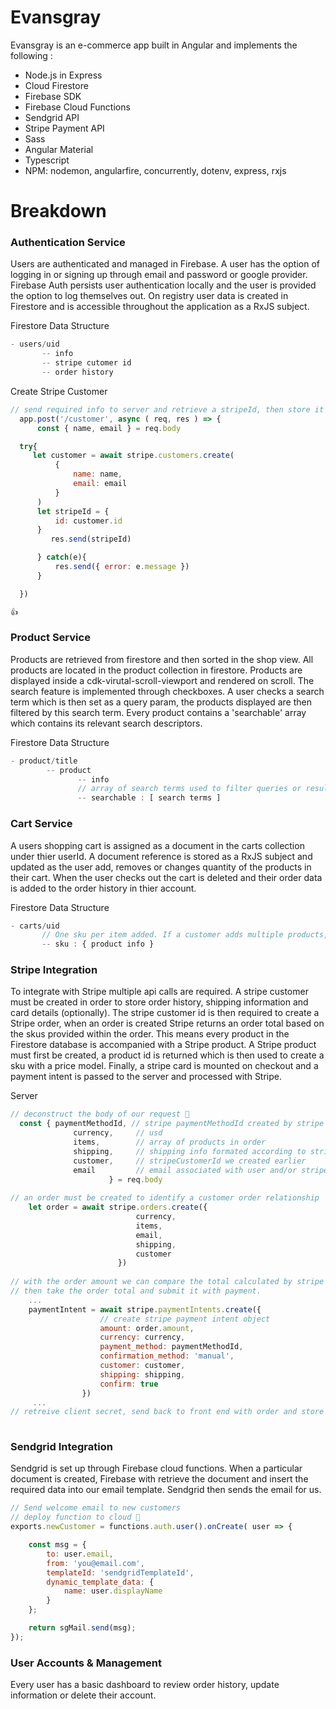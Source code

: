 # Evansgray

Evansgray is an e-commerce app built in Angular and implements the following :
  - Node.js in Express
  - Cloud Firestore 
  - Firebase SDK
  - Firebase Cloud Functions
  - Sendgrid API
  - Stripe Payment API
  - Sass
  - Angular Material
  - Typescript
  - NPM: nodemon, angularfire, concurrently, dotenv, express, rxjs


# Breakdown

### Authentication Service
Users are authenticated and managed in Firebase. A user has the option of logging in or signing up                             through email and password or google provider. Firebase Auth persists user authentication locally and the user is provided     the option to log themselves out. On registry user data is created in Firestore and is accessible throughout the               application as a RxJS subject.   
  
  Firestore Data Structure
  ```js 
 - users/uid
         -- info
         -- stripe cutomer id
         -- order history
```

Create Stripe Customer
```js
// send required info to server and retrieve a stripeId, then store it with customer info.
  app.post('/customer', async ( req, res ) => {
      const { name, email } = req.body

  try{
     let customer = await stripe.customers.create(
          {
              name: name,
              email: email
          }
      )
      let stripeId = {
          id: customer.id
      }
         res.send(stripeId)

      } catch(e){
          res.send({ error: e.message })
      }

  })

👍
```

### Product Service
Products are retrieved from firestore and then sorted in the shop view. All products are located in the product collection in firestore. Products are displayed inside a cdk-virutal-scroll-viewport and rendered on scroll. The search feature is implemented through checkboxes. A user checks a search term which is then set as a query param, the products displayed are then filtered by this search term. Every product contains a 'searchable' array which contains its relevant search descriptors. 

Firestore Data Structure
```js
- product/title
        -- product 
               -- info
               // array of search terms used to filter queries or results
               -- searchable : [ search terms ]
```

### Cart Service
A users shopping cart is assigned as a document in the carts collection under thier userId. A document reference is stored as a RxJS subject and updated as the user add, removes or changes quantity of the products in their cart. When the user checks out the cart is deleted and their order data is added to the order history in thier account.

Firestore Data Structure
```js
- carts/uid 
       // One sku per item added. If a customer adds multiple products, multiple skus will be added.
       -- sku : { product info }
```

### Stripe Integration 
To integrate with Stripe multiple api calls are required. A stripe customer must be created in order to store order history, shipping information and card details (optionally). The stripe customer id is then required to create a Stripe order, when an order is created Stripe returns an order total based on the skus provided within the order. This means every product in the Firestore database is accompanied with a Stripe product. A Stripe product must first be created, a product id is returned which is then used to create a sku with a price model. Finally, a stripe card is mounted on checkout and a payment intent is passed to the server and processed with Stripe.

Server
```js
// deconstruct the body of our request 🦄
  const { paymentMethodId, // stripe paymentMethodId created by stripe elements
              currency,     // usd
              items,        // array of products in order
              shipping,     // shipping info formated according to stripe API
              customer,     // stripeCustomerId we created earlier
              email         // email associated with user and/or stripe customer
                      } = req.body
            
// an order must be created to identify a customer order relationship
    let order = await stripe.orders.create({
                            currency,
                            items,
                            email,
                            shipping,
                            customer
                        })
                        
// with the order amount we can compare the total calculated by stripe with the total on our end. 
// then take the order total and submit it with payment.
    ...
    paymentIntent = await stripe.paymentIntents.create({
                    // create stripe payment intent object
                    amount: order.amount,
                    currency: currency,
                    payment_method: paymentMethodId,
                    confirmation_method: 'manual',
                    customer: customer,
                    shipping: shipping,
                    confirm: true
                })
     ...  
// retreive client secret, send back to front end with order and store order success 😅
       
```

### Sendgrid Integration
Sendgrid is set up through Firebase cloud functions. When a particular document is created, Firebase with retrieve the document and insert the required data into our email template. Sendgrid then sends the email for us.

```js
// Send welcome email to new customers
// deploy function to cloud 👏
exports.newCustomer = functions.auth.user().onCreate( user => {

    const msg = {
        to: user.email,
        from: 'you@email.com',
        templateId: 'sendgridTemplateId',
        dynamic_template_data: {
            name: user.displayName
        }
    };

    return sgMail.send(msg);
});

```

### User Accounts & Management
Every user has a basic dashboard to review order history, update information or delete their account.
